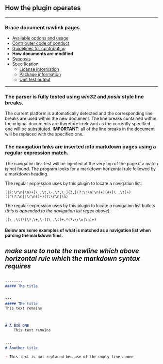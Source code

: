## How the plugin operates 

---
### Brace document navlink pages
* [Available options and usage](https://github.com/restarian/brace_document_navlink/blob/master/docs/available_options_and_usage.md)
* [Contributer code of conduct](https://github.com/restarian/brace_document_navlink/blob/master/docs/contributer_code_of_conduct.md)
* [Guidelines for contributing](https://github.com/restarian/brace_document_navlink/blob/master/docs/guidelines_for_contributing.md)
* **How documents are modified**
* [Synopsis](https://github.com/restarian/brace_document_navlink/blob/master/docs/synopsis.md)
* Specification
  * [License information](https://github.com/restarian/brace_document_navlink/blob/master/docs/specification/license_information.md)
  * [Package information](https://github.com/restarian/brace_document_navlink/blob/master/docs/specification/package_information.md)
  * [Unit test output](https://github.com/restarian/brace_document_navlink/blob/master/docs/specification/unit_test_output.md)


---

### The parser is fully tested using *win32* and *posix* style line breaks. 
The current platform is automatically detected and the corresponding line breaks are used within the new document. The line breaks contained within the original documents are therefore irrelevant as the currently specified one will be substituted.
**IMPORTANT**: all of the line breaks in the document will be replaced with the specified one.

### The navigation links are inserted into markdown pages using a regular expression match.
The navigation link test will be injected at the very top of the page if a match is not found. The program looks for a markdown horizontal rule followed by a markdown heading.  

The regular expression uses by this plugin to locate a navigation list: 

```((?:\r\n|\n)+[\ ,\t,\-,\*,\_]{3,}(?:\r\n|\n)+)(#+[\ ,\t]+)([^(?:\n||\r\n)]+)(?:\r\n|\n)```

The regular expression uses by this plugin to locate a navigation list bullets (*this is appended to the navigation list regex above*): 

```([\ ,\t]*[\*,\+,\-][\ ,\t]+.*(?:\r\n|\n)+)```

#### Below are some examples of what is matched as a navigation list when parsing the markdown files. 
*make sure to note the newline which above horizontal rule which the markdown syntax requires*
---

```markdown

--------
##### The title

```

```markdown

***
##### The title
This text remains
```

```markdown

_ _ _ _
# A BIG ONE
	This text remains
```

```markdown

---
# Another title 

+ This text is not replaced because of the empty line above
```
